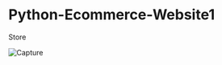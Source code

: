 # Python-Ecommerce-Website1

Store

![Capture](https://user-images.githubusercontent.com/82565293/118870382-1fd51c80-b904-11eb-8421-56e13f300853.PNG)
